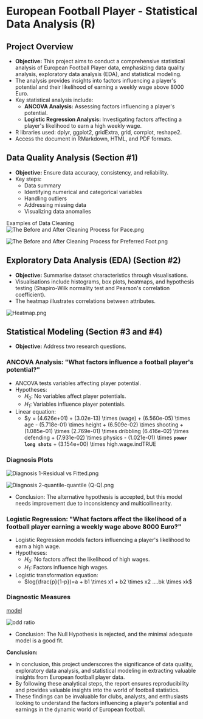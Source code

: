 # ****European Football Player - Statistical Data Analysis (R)****

## **Project Overview**

- **Objective:** This project aims to conduct a comprehensive statistical analysis of European Football Player data, emphasizing data quality analysis, exploratory data analysis (EDA), and statistical modeling.
- The analysis provides insights into factors influencing a player's potential and their likelihood of earning a weekly wage above 8000 Euro.
- Key statistical analysis include:
    - **ANCOVA Analysis:** Assessing factors influencing a player's potential.
    - **Logistic Regression Analysis:** Investigating factors affecting a player's likelihood to earn a high weekly wage.
- R libraries used: dplyr, ggplot2, gridExtra, grid, corrplot, reshape2.
- Access the document in RMarkdown, HTML, and PDF formats.

## **Data Quality Analysis (Section #1)**

- **Objective:** Ensure data accuracy, consistency, and reliability.
- Key steps:
    - Data summary
    - Identifying numerical and categorical variables
    - Handling outliers
    - Addressing missing data
    - Visualizing data anomalies

Examples of Data Cleaning
![The Before and After Cleaning Process for Pace.png](https://github.com/hawra-nawi/Football-European-Players-QDA/blob/main/Images/Data%20Analysis%20Section/The%20Before%20and%20After%20Cleaning%20Process%20for%20Pace.png)

![The Before and After Cleaning Process for Preferred Foot.png](https://github.com/hawra-nawi/Football-European-Players-QDA/blob/main/Images/Data%20Analysis%20Section/The%20Before%20and%20After%20Cleaning%20Process%20for%20Preferred%20Foot.png)

## **Exploratory Data Analysis (EDA) (Section #2)**

- **Objective:** Summarise dataset characteristics through visualisations.
- Visualisations include histograms, box plots, heatmaps, and hypothesis testing (Shapiro-Wilk normality test and Pearson's correlation coefficient).
- The heatmap illustrates correlations between attributes.

![Heatmap.png](https://github.com/hawra-nawi/Football-European-Players-QDA/blob/main/Images/EDA%20Section/Heatmap.png)

## **Statistical Modeling (Section #3 and #4)**

- **Objective:** Address two research questions.

### **ANCOVA Analysis: "What factors influence a football player's potential?"**

- ANCOVA tests variables affecting player potential.
- Hypotheses:
    - $H_0$: No variables affect player potentials.
    - $H_1$: Variables influence player potentials.
- Linear equation:
    - $y = (4.626e+01) + (3.02e-13) \times (wage) + (6.560e-05) \times age - (5.718e-01) \times height + (6.509e-02) \times shooting + (1.085e-01) \times (2.769e-01) \times dribbling (6.416e-02) \times defending + (7.931e-02) \times physics - (1.021e-01) \times **`power long shots`** + (3.154e+00) \times high.wage.indTRUE

### Diagnosis Plots

![Diagnosis 1-Residual vs Fitted.png](https://github.com/hawra-nawi/Football-European-Players-QDA/blob/main/Images/Statistical%20Modelling/ANCOVA/Diagnosis%201-Residual%20vs%20Fitted.png)

![Diagnosis 2-quantile-quantile (Q-Q).png](https://github.com/hawra-nawi/Football-European-Players-QDA/blob/main/Images/Statistical%20Modelling/ANCOVA/Diagnosis%202-quantile-quantile%20(Q-Q).png)

- Conclusion: The alternative hypothesis is accepted, but this model needs improvement due to inconsistency and multicollinearity.

### **Logistic Regression: "What factors affect the likelihood of a football player earning a weekly wage above 8000 Euro?"**

- Logistic Regression models factors influencing a player's likelihood to earn a high wage.
- Hypotheses:
    - $H_0$: No factors affect the likelihood of high wages.
    - $H_1$: Factors influence high wages.
- Logistic transformation equation:
    - $log(\frac{p}{1-p})=a + b1 \times x1 + b2 \times x2 ....bk \times xk$

### Diagnostic Measures
[model](https://github.com/hawra-nawi/Football-European-Players-QDA/blob/main/Images/Statistical%20Modelling/Logistic%20Regression/Model.png)

![odd ratio](https://github.com/hawra-nawi/Football-European-Players-QDA/blob/main/Images/Statistical%20Modelling/Logistic%20Regression/odd%20ratio.png)

- Conclusion: The Null Hypothesis is rejected, and the minimal adequate model is a good fit.

**Conclusion:**

- In conclusion, this project underscores the significance of data quality, exploratory data analysis, and statistical modeling in extracting valuable insights from European football player data.
- By following these analytical steps, the report ensures reproducibility and provides valuable insights into the world of football statistics.
- These findings can be invaluable for clubs, analysts, and enthusiasts looking to understand the factors influencing a player's potential and earnings in the dynamic world of European football.


